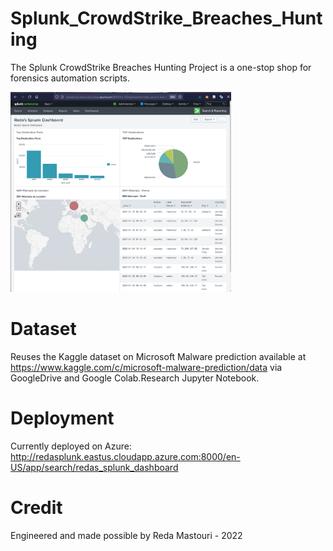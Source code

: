 # Splunk_CrowdStrike_Breaches_Hunting
The Splunk CrowdStrike Breaches Hunting Project is a one-stop shop for forensics automation scripts.

<a href="#" target="_blank" rel="noreferrer"><img alt="portfolio" style="text-align: center; width: 70%;" src="Images/Dashboard.PNG" /></a>


# Dataset
Reuses the Kaggle dataset on Microsoft Malware prediction available at https://www.kaggle.com/c/microsoft-malware-prediction/data via GoogleDrive and Google Colab.Research Jupyter Notebook.

# Deployment 

Currently deployed on Azure: http://redasplunk.eastus.cloudapp.azure.com:8000/en-US/app/search/redas_splunk_dashboard

# Credit

Engineered and made possible by Reda Mastouri - 2022
